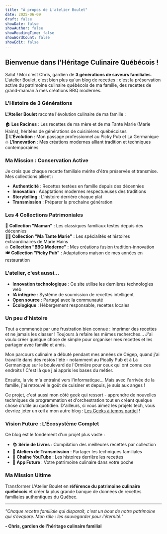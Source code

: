 ```yaml
---
title: "À propos de L'atelier Boulet"
date: 2025-06-09
draft: false
showDate: false
showAuthor: false
showReadingTime: false
showWordCount: false
showEdit: false
---
```


## Bienvenue dans l'Héritage Culinaire Québécois !

Salut ! Moi c'est Chris, gardien de **3 générations de saveurs familiales**. L'atelier Boulet, c'est bien plus qu'un blog de recettes : c'est la préservation active du patrimoine culinaire québécois de ma famille, des recettes de grand-maman à mes créations BBQ modernes.

### L'Histoire de 3 Générations

**L'Atelier Boulet** raconte l'évolution culinaire de ma famille :

🏠 **Les Racines** : Les recettes de ma mère et de ma Tante Marie (Marie Hains), héritées de générations de cuisinières québécoises  
🍳 **L'Évolution** : Mon passage professionnel au Picky Pub et La Germanique  
🔥 **L'Innovation** : Mes créations modernes alliant tradition et techniques contemporaines  

### Ma Mission : Conservation Active

Je crois que chaque recette familiale mérite d'être préservée et transmise. Mes collections allient :
- **Authenticité** : Recettes testées en famille depuis des décennies
- **Innovation** : Adaptations modernes respectueuses des traditions
- **Storytelling** : L'histoire derrière chaque plat
- **Transmission** : Préparer la prochaine génération

### Les 4 Collections Patrimoniales

👵 **Collection "Maman"** : Les classiques familiaux testés depuis des décennies  
👩‍🍳 **Collection "Ma Tante Marie"** : Les spécialités et histoires extraordinaires de Marie Hains  
🔥 **Collection "BBQ Moderne"** : Mes créations fusion tradition-innovation  
🍽️ **Collection "Picky Pub"** : Adaptations maison de mes années en restauration  

### L'atelier, c'est aussi...

- **Innovation technologique** : Ce site utilise les dernières technologies web
- **IA intégrée** : Système de soumission de recettes intelligent
- **Open source** : Partagé avec la communauté
- **Écologique** : Hébergement responsable, recettes locales

### Un peu d'histoire

Tout a commencé par une frustration bien connue : imprimer des recettes et ne jamais les classer ! Toujours à refaire les mêmes recherches... J'ai voulu créer quelque chose de simple pour organiser mes recettes et les partager avec famille et amis.

Mon parcours culinaire a débuté pendant mes années de Cégep, quand j'ai travaillé dans des restos l'été - notamment au Pically Pub et à La Germanique sur le boulevard de l'Ormière pour ceux qui ont connu ces endroits ! C'est là que j'ai appris les bases du métier.

Ensuite, la vie m'a entraîné vers l'informatique... Mais avec l'arrivée de la famille, j'ai retrouvé le goût de cuisiner et depuis, je suis aux anges ! 

Ce projet, c'est aussi mon côté geek qui ressort - apprendre de nouvelles techniques de programmation et d'orchestration tout en créant quelque chose d'utile au quotidien. D'ailleurs, si vous aimez les projets tech, vous devriez jeter un œil à mon autre blog : [Les Geeks à temps partiel](https://www.cboulet.info) !

### Vision Future : L'Écosystème Complet

Ce blog est le fondement d'un projet plus vaste :
- 📚 **Série de Livres** : Compilation des meilleures recettes par collection
- 🏫 **Ateliers de Transmission** : Partager les techniques familiales
- 🎥 **Chaîne YouTube** : Les histoires derrière les recettes
- 📱 **App Future** : Votre patrimoine culinaire dans votre poche

### Ma Mission Ultime

Transformer L'Atelier Boulet en **référence du patrimoine culinaire québécois** et créer la plus grande banque de données de recettes familiales authentiques du Québec.

---

*"Chaque recette familiale qui disparaît, c'est un bout de notre patrimoine qui s'évapore. Mon rôle : les sauvegarder pour l'éternité."*

**- Chris, gardien de l'héritage culinaire familial**